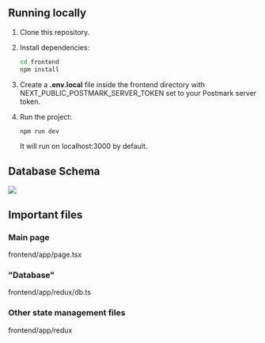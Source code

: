 ## Running locally
1. Clone this repository.

2. Install dependencies:

   ```bash
   cd frontend
   npm install
   ```

3. Create a __.env.local__ file inside the frontend directory with NEXT_PUBLIC_POSTMARK_SERVER_TOKEN set to your Postmark server token.

4. Run the project:
    ```bash
   npm run dev
   ```
   It will run on localhost:3000 by default.

## Database Schema
<img src='https://jello-bucket.s3.us-west-1.amazonaws.com/FairSquareSchema.png'>

## Important files
### Main page
   frontend/app/page.tsx
### "Database"
   frontend/app/redux/db.ts
### Other state management files
   frontend/app/redux
